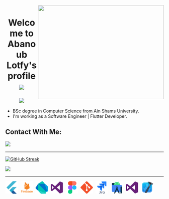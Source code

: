 
<div >
    <img align="right" src="https://tenor.com/view/coding-gif-24297652.gif" width="400"  height="300">
</div>

<h1 align="center">
  Welcome to Abanoub Lotfy's profile
  <img src="https://media.giphy.com/media/hvRJCLFzcasrR4ia7z/giphy.gif" width="28">
</h1>

<p align="center">
  <a href="https://github.com/DenverCoder1/readme-typing-svg"><img src="https://readme-typing-svg.herokuapp.com/?lines=Flutter%20Developer;Always%20Ready%20For%20new%20Challengs&font=Fira%20Code&center=true&width=440&height=45&color=06B0DD&vCenter=true&size=22"></a>
</p> 


- BSc degree in Computer Science from Ain Shams University.
- I'm working as a Software Engineer | Flutter Developer.

## Contact With Me: 
<a href="https://www.linkedin.com/in/abanoub-lotfy/" target="_blank"><img src="https://img.shields.io/badge/-Abanoub%20Lotfy-0077B5?style=for-the-badge&logo=Linkedin&logoColor=white"/></a>



---

<!--![github status](https://github-readme-stats.vercel.app/api?username=AbanoOoub&show_icons=true&hide_border=false&count_private=true&icon_color=ffff00&title_color=ffff00&text_color=dddddd&bg_color=22272E) -->
 [![GitHub Streak](https://github-readme-streak-stats.herokuapp.com/?user=AbanoOoub&theme=dark)](https://git.io/streak-stats)



<a href="https://komarev.com/ghpvc/?username=AbanoOoub&style=for-the-badge">
    <img src="https://komarev.com/ghpvc/?username=AbanoOoub&style=for-the-badge">
</a>

---
<div>
  <img src="https://github.com/devicons/devicon/blob/master/icons/flutter/flutter-original.svg" title="Flutter" alt="Flutter" width="40" height="40"/>&nbsp;
  <img src="https://github.com/devicons/devicon/blob/master/icons/firebase/firebase-plain-wordmark.svg" title="Firebase" alt="Firebase" width="40" height="40"/>&nbsp;
  <img src="https://github.com/devicons/devicon/blob/master/icons/dart/dart-original.svg" title="Dart" **alt="Dart" width="40" height="40"/>&nbsp;
  <img src="https://github.com/devicons/devicon/blob/master/icons/visualstudio/visualstudio-plain.svg" title="VisualStudio" **alt="VisualStudio" width="40" height="40"/>&nbsp;
  <img src="https://github.com/devicons/devicon/blob/master/icons/figma/figma-original.svg" title="Figma" **alt="Figma" width="40" height="40"/>&nbsp;
  <img src="https://github.com/devicons/devicon/blob/master/icons/git/git-original.svg" title="Git" **alt="Git" width="40" height="40"/>&nbsp;
  <img src="https://github.com/devicons/devicon/blob/master/icons/jira/jira-original-wordmark.svg" title="Jira" **alt="Jira" width="40" height="40"/>&nbsp;
  <img src="https://github.com/devicons/devicon/blob/master/icons/androidstudio/androidstudio-original.svg" title="Android Studio" **alt="Android Studio" width="40" height="40"/>&nbsp;
  <img src="https://github.com/devicons/devicon/blob/master/icons/visualstudio/visualstudio-plain.svg" title="Visual Studio" **alt="Visual Studio" width="40" height="40"/>&nbsp;
  <img src="https://github.com/devicons/devicon/blob/master/icons/xcode/xcode-original.svg" title="xcode" **alt="xcode" width="40" height="40"/>&nbsp;
</div>

